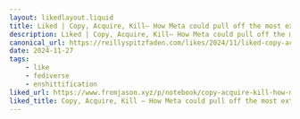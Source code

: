 ```yaml
---
layout: likedlayout.liquid
title: Liked | Copy, Acquire, Kill— How Meta could pull off the most extraordinary pivot in tech history
description: Liked | Copy, Acquire, Kill— How Meta could pull off the most extraordinary pivot in tech history
canonical_url: https://reillyspitzfaden.com/likes/2024/11/liked-copy-acquire-kill/
date: 2024-11-27
tags: 
    - like
    - fediverse
    - enshittification
liked_url: https://www.fromjason.xyz/p/notebook/copy-acquire-kill-how-meta-could-pull-off-the-most-extraordinary-pivot-in-tech-history/
liked_title: Copy, Acquire, Kill — How Meta could pull off the most extraordinary pivot in tech history
---
```

